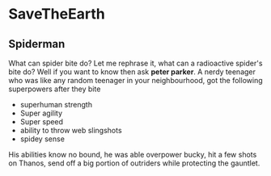 # SaveTheEarth
## Spiderman
What can spider bite do? Let me rephrase it, what can a radioactive spider's bite do?
Well if you want to know then ask **peter parker**. A nerdy teenager who was like any random teenager in your neighbourhood, got the following superpowers after they bite
* superhuman strength
* Super agility
* Super speed
* ability to throw web slingshots
* spidey sense


His abilities know no bound, he was able overpower bucky, hit a few shots on Thanos, send off a big portion of outriders while protecting the gauntlet.
